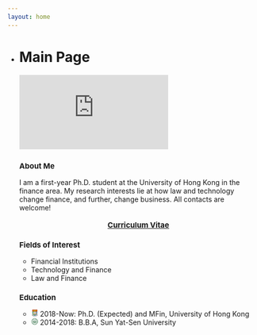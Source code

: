 ```yaml
---
layout: home
---
```


<ul class="posts">
    <li class="posts-labelgroup" id="posts-labelgroup">
      <h1 id="posts-label" style="width: 150px;">Main Page</h1>
    </li>
	<div class="music_wrapper"><iframe frameborder="0" border="1" marginwidth="0" marginheight="0" src="https://music.163.com/outchain/player?type=2&amp;id=1645064&amp;auto=0&amp;height=66"></iframe></div>
	<h3 class="post-title" style="font-size: 15px">About Me</h3>
		<div class="post">I am a first-year Ph.D. student at the University of Hong Kong in the finance area. My research interests lie at how law and technology change finance, and further, change business. All contacts are welcome!</div>
		<div align="center">
            <br>
			<strong><a class="icon-pdf" href="./assets/CV_Wenzhi_Ding_June2020.pdf" style="font-size: 15px" target="_blank">Curriculum Vitae</a></strong>
		</div>
	<h3 class="post-title" style="font-size: 15px">Fields of Interest</h3>
		<ul class="my-list">
			<li>Financial Institutions</li>
			<li>Technology and Finance</li>
			<li>Law and Finance</li>
		</ul>
	<h3 class="post-title" style="font-size: 15px">Education</h3>
		<ul class="my-list">
			<li><img src="./assets/img/hku.png" width="14"> 2018-Now: Ph.D. (Expected) and MFin, University of Hong Kong</li>
			<li><img src="./assets/img/sysu.png" width="14"> 2014-2018: B.B.A, Sun Yat-Sen University</li>
		</ul>

